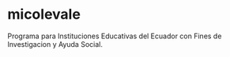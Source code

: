 # micolevale
Programa para Instituciones Educativas del Ecuador con Fines de Investigacion y Ayuda Social.
